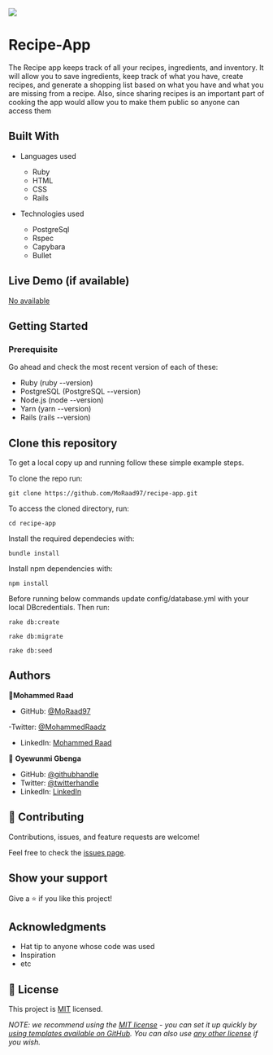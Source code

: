 ![](https://img.shields.io/badge/Microverse-blueviolet)

# Recipe-App
The Recipe app keeps track of all your recipes, ingredients, and inventory. It will allow you to save ingredients, keep track of what you have, create recipes, and generate a shopping list based on what you have and what you are missing from a recipe. Also, since sharing recipes is an important part of cooking the app would allow you to make them public so anyone can access them

## Built With
- Languages used
  - Ruby
  - HTML
  - CSS
  - Rails
  
- Technologies used
  - PostgreSql
  - Rspec
  - Capybara
  - Bullet

## Live Demo (if available)

[No available](https://github.com/MoRaad97/recipe-app)


## Getting Started

### Prerequisite
Go ahead and check the most recent version of each of these:
- Ruby (ruby --version)
- PostgreSQL (PostgreSQL --version)
- Node.js (node --version)
- Yarn (yarn --version)
- Rails (rails --version)

## Clone this repository

To get a local copy up and running follow these simple example steps.

To clone the repo run:
```
git clone https://github.com/MoRaad97/recipe-app.git
```
To access the cloned directory, run:
```
cd recipe-app
```
Install the required dependecies with:
```
bundle install
```
Install npm dependencies with:
```
npm install
```
Before running below commands update config/database.yml with your local DBcredentials. Then run:
```
rake db:create
```
```
rake db:migrate
```
```
rake db:seed
```


## Authors

👤**Mohammed Raad**

- GitHub: [@MoRaad97](https://github.com/MoRaad97)

-Twitter: [@MohammedRaadz](https://twitter.com/MohammedRaadz)

- LinkedIn: [Mohammed Raad](linkedin.com/in/mohammed-raad-600176210)


👤 **Oyewunmi Gbenga**

- GitHub: [@githubhandle](https://github.com/kelomo2502)
- Twitter: [@twitterhandle](https://twitter.com/kelomoJs)
- LinkedIn: [LinkedIn](https://linkedin.com/in/oyewunmi-gbenga)

## 🤝 Contributing

Contributions, issues, and feature requests are welcome!

Feel free to check the [issues page](../../issues/).

## Show your support

Give a ⭐️ if you like this project!

## Acknowledgments

- Hat tip to anyone whose code was used
- Inspiration
- etc

## 📝 License

This project is [MIT](./LICENSE) licensed.

_NOTE: we recommend using the [MIT license](https://choosealicense.com/licenses/mit/) - you can set it up quickly by [using templates available on GitHub](https://docs.github.com/en/communities/setting-up-your-project-for-healthy-contributions/adding-a-license-to-a-repository). You can also use [any other license](https://choosealicense.com/licenses/) if you wish._
